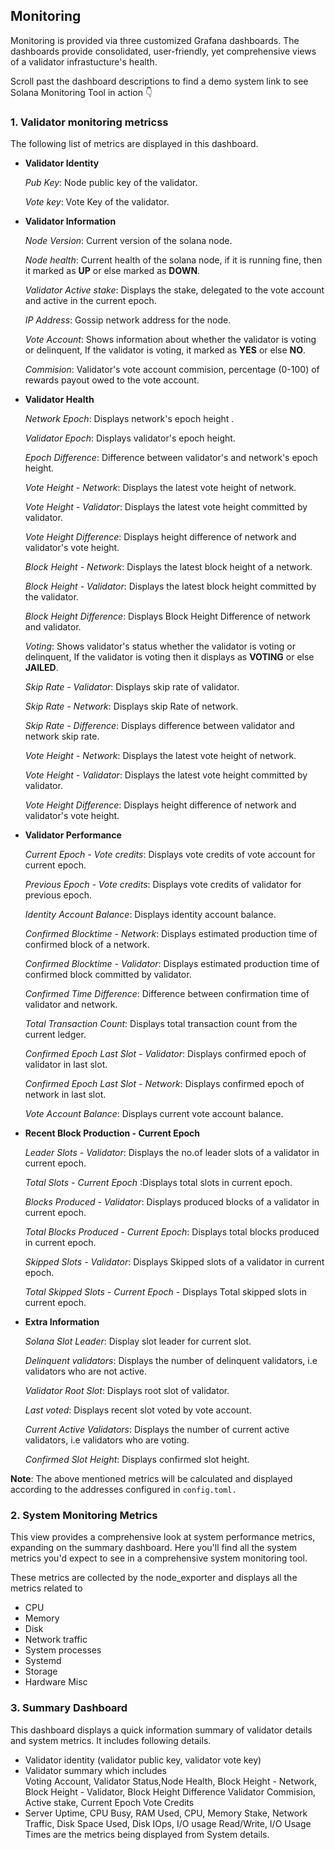 ## Monitoring 

Monitoring is provided via three customized Grafana dashboards.  The dashboards provide consolidated, user-friendly, yet comprehensive views of a validator infrastucture's health.

Scroll past the dashboard descriptions to find a demo system link to see Solana Monitoring Tool in action 👇


### 1. Validator monitoring metricss

The following list of metrics are displayed in this dashboard.

- **Validator Identity**

  *Pub Key*: Node public key of the validator.

  *Vote key*: Vote Key of the validator.

- **Validator Information**

    *Node Version*: Current version of the solana node.

    *Node health*: Current health of the solana node, if it is running fine, then it marked as **UP** or else marked as **DOWN**.

    *Validator Active stake*: Displays the stake, delegated to the vote account and active in the current epoch.

    *IP Address*: Gossip network address for the node.
    
    *Vote Account*: Shows information about whether the validator is voting or delinquent, If the validator is voting, it marked as **YES** or else **NO**.
        
    *Commision*: Validator's vote account commision, percentage (0-100) of rewards payout owed to the vote account.

- **Validator Health**

    *Network Epoch*: Displays network's epoch height .

    *Validator Epoch*: Displays validator's epoch height.

    *Epoch Difference*: Difference between validator's and network's epoch height.

    *Vote Height - Network*: Displays the latest vote height of network.
    
    *Vote Height - Validator*: Displays the latest vote height committed by validator.

    *Vote Height Difference*: Displays height difference of network and validator's vote height.

    *Block Height - Network*: Displays the latest block height of a network.
    
    *Block Height - Validator*: Displays the latest block height committed by the validator.
    
    *Block Height Difference*: Displays Block Height Difference of network and validator.

    *Voting*: Shows validator's status whether the validator is voting or delinquent, If the validator is voting then it displays as **VOTING** or else **JAILED**.

    *Skip Rate - Validator*: Displays skip rate of validator.

    *Skip Rate - Network*: Displays skip Rate of network.
    
    *Skip Rate - Difference*: Displays difference between validator and network skip rate.

    *Vote Height - Network*: Displays the latest vote height of network.
    
    *Vote Height - Validator*: Displays the latest vote height committed by validator.

    *Vote Height Difference*: Displays height difference of network and validator's vote height.

- **Validator Performance**

    *Current Epoch - Vote credits*: Displays vote credits of vote account for current epoch.

    *Previous Epoch - Vote credits*: Displays vote credits of validator for previous epoch.
    
    *Identity Account Balance*: Displays identity account balance.

    *Confirmed Blocktime - Network*: Displays estimated production time of confirmed block of a network.
    
    *Confirmed Blocktime - Validator*: Displays estimated production time of confirmed block committed by validator.
        
    *Confirmed Time Difference*: Difference between confirmation time of validator and network.

    *Total Transaction Count*: Displays total transaction count from the current ledger.
    
    *Confirmed Epoch Last Slot - Validator*: Displays confirmed epoch of validator in last slot.

    *Confirmed Epoch Last Slot - Network*: Displays confirmed epoch of network in last slot.

    *Vote Account Balance*: Displays current vote account balance.

- **Recent Block Production - Current Epoch**

    *Leader Slots - Validator*: Displays the no.of leader slots of a validator in current epoch.

    *Total Slots - Current Epoch* :Displays total slots in current epoch.

    *Blocks Produced - Validator*: Displays produced blocks of a validator in current epoch.

    *Total Blocks Produced - Current Epoch*: Displays total blocks produced in current epoch.

    *Skipped Slots - Validator*: Displays Skipped slots of a validator in current epoch.

    *Total Skipped Slots - Current Epoch* - Displays Total skipped slots in current epoch.

- **Extra Information**

    *Solana Slot Leader*: Display slot leader for current slot.

    *Delinquent validators*: Displays the number of delinquent validators, i.e validators who are not active. 

    *Validator Root Slot*: Displays root slot of validator.

    *Last voted*: Displays recent slot voted by vote account.

    *Current Active Validators*: Displays the number of current active validators, i.e validators who are voting.

    *Confirmed Slot Height*: Displays confirmed slot height.

**Note**: The above mentioned metrics will be calculated and displayed according to the addresses configured in `config.toml.`      

### 2. System Monitoring Metrics

This view provides a comprehensive look at system performance metrics, expanding on the summary dashboard. Here you'll find all the system metrics you'd expect to see in a comprehensive system monitoring tool.

These metrics are collected by the node_exporter and displays all the metrics related to

- CPU
- Memory
- Disk
- Network traffic
- System processes
- Systemd
- Storage
- Hardware Misc
   
### 3. Summary Dashboard

This dashboard displays a quick information summary of validator details and system metrics. It includes following details.

- Validator identity (validator public key, validator vote key)
- Validator summary which includes  
         Voting Account, Validator Status,Node Health,
         Block Height - Network, Block Height - Validator, Block Height Difference 
         Validator Commision, Active stake, Current Epoch Vote Credits
- Server Uptime, CPU Busy, RAM Used, CPU, Memory Stake, Network Traffic, Disk Space Used, Disk IOps, I/O usage Read/Write, I/O Usage Times are the metrics being displayed from System details.
